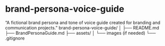 # brand-persona-voice-guide
“A fictional brand persona and tone of voice guide created for branding and communication projects.”
brand-persona-voice-guide/
│
├── README.md
├── BrandPersonaGuide.md
├── assets/
│   └── images (if needed)
└── .gitignore

